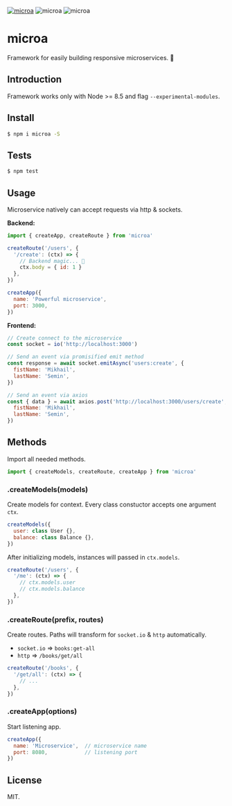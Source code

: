 [![microa](https://img.shields.io/npm/v/microa.svg?style=flat-square)](https://www.npmjs.com/package/microa)
![microa](https://img.shields.io/travis/bifot/microa/master.svg?style=flat-square)
![microa](https://img.shields.io/badge/code%20style-airbnb-brightgreen.svg?style=flat-square)

# microa

Framework for easily building responsive microservices. 🔬

## Introduction

Framework works only with Node >= 8.5 and flag `--experimental-modules`.

## Install

```sh
$ npm i microa -S
```

## Tests

```sh
$ npm test
```

## Usage

Microservice natively can accept requests via http & sockets.

**Backend:**

```js
import { createApp, createRoute } from 'microa'

createRoute('/users', {
  '/create': (ctx) => {
    // Backend magic... 🧙
    ctx.body = { id: 1 }
  },
})

createApp({
  name: 'Powerful microservice',
  port: 3000,
})
```

**Frontend:**

```js
// Create connect to the microservice
const socket = io('http://localhost:3000')

// Send an event via promisified emit method
const response = await socket.emitAsync('users:create', {
  fistName: 'Mikhail',
  lastName: 'Semin',
})
```

```js
// Send an event via axios
const { data } = await axios.post('http://localhost:3000/users/create', {
  fistName: 'Mikhail',
  lastName: 'Semin',
})
```

## Methods

Import all needed methods.

```js
import { createModels, createRoute, createApp } from 'microa'
```

### .createModels(models)

Create models for context. Every class constuctor accepts one argument `ctx`.

```js
createModels({
  user: class User {},
  balance: class Balance {},
})
```

After initializing models, instances will passed in `ctx.models`.

```js
createRoute('/users', {
  '/me': (ctx) => {
    // ctx.models.user
    // ctx.models.balance
  },
})
```

### .createRoute(prefix, routes)

Create routes. Paths will transform for `socket.io` & `http` automatically.

* `socket.io` ⇒ `books:get-all`
* `http` ⇒ `/books/get/all`

```js
createRoute('/books', {
  '/get/all': (ctx) => {
    // ...
  },
})
```

### .createApp(options)

Start listening app.

```js
createApp({
  name: 'Microservice',  // microservice name
  port: 8080,            // listening port
})
```

## License

MIT.
